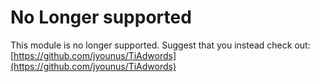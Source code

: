# No Longer supported
This module is no longer supported. Suggest that you instead check out:
[https://github.com/jyounus/TiAdwords](https://github.com/jyounus/TiAdwords)
